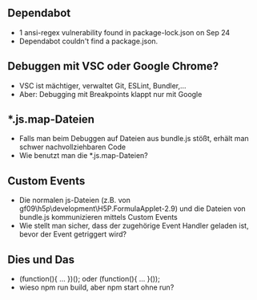 ## Dependabot
* 1 ansi-regex vulnerability found in package-lock.json on Sep 24
* Dependabot couldn't find a package.json. 
## Debuggen mit VSC oder Google Chrome?
* VSC ist mächtiger, verwaltet Git, ESLint, Bundler,...
* Aber: Debugging mit Breakpoints klappt nur mit Google
## *.js.map-Dateien
* Falls man beim Debuggen auf Dateien aus bundle.js stößt, erhält man
schwer nachvollziehbaren Code
* Wie benutzt man die *.js.map-Dateien?
## Custom Events
* Die normalen js-Dateien (z.B. von gf09\h5p\development\H5P.FormulaApplet-2.9)
und die Dateien von bundle.js kommunizieren mittels Custom Events
* Wie stellt man sicher, dass der zugehörige Event Handler geladen ist, bevor der Event getriggert wird?
## Dies und Das
* (function(){ ... })(); oder (function(){ ... }());
* wieso npm run build, aber npm start ohne run?
 
